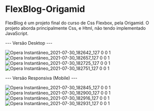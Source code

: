 
# FlexBlog-Origamid
FlexBlog é um projeto final do curso de Css Flexbox, pela Origamid.
O projeto aborda principalmente Css, e Html, não tendo implementado JavaScript.

--- Versão Desktop ---

![Opera Instantâneo_2021-07-30_182642_127 0 0 1](https://user-images.githubusercontent.com/71346403/127713497-cbeadc28-8393-40aa-8c0a-30ae64e8529e.png)
![Opera Instantâneo_2021-07-30_182657_127 0 0 1](https://user-images.githubusercontent.com/71346403/127713508-3cd14fe2-c41a-4903-8fca-1799673e87aa.png)
![Opera Instantâneo_2021-07-30_182725_127 0 0 1](https://user-images.githubusercontent.com/71346403/127713525-d0fa9284-e56e-4671-aeb7-bd869ceafb1c.png)
![Opera Instantâneo_2021-07-30_182751_127 0 0 1](https://user-images.githubusercontent.com/71346403/127713531-d3a19070-a7eb-4e6c-9d78-8c597cebc5ca.png)

--- Versão Responsiva (Mobile) ---

![Opera Instantâneo_2021-07-30_182845_127 0 0 1](https://user-images.githubusercontent.com/71346403/127713575-2c579f9e-cd46-465e-9470-df7c71c7fed6.png)
![Opera Instantâneo_2021-07-30_182900_127 0 0 1](https://user-images.githubusercontent.com/71346403/127713580-e3771b48-d95c-456e-9bba-08b6b4b72e9f.png)
![Opera Instantâneo_2021-07-30_182916_127 0 0 1](https://user-images.githubusercontent.com/71346403/127713585-7e6bda84-3e32-40f2-b603-af300a162155.png)
![Opera Instantâneo_2021-07-30_182931_127 0 0 1](https://user-images.githubusercontent.com/71346403/127713588-2398024f-e627-4b71-ab62-52def49d41ae.png)
